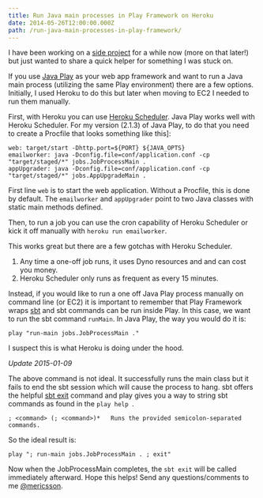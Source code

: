 ```yaml
---
title: Run Java main processes in Play Framework on Heroku
date: 2014-05-26T12:00:00.000Z
path: /run-java-main-processes-in-play-framework/
---
```


I have been working on a [side project] for a while now (more on that later!) but just wanted to share a quick helper for something I was stuck on.

If you use [Java Play] as your web app framework and want to run a Java main process (utilizing the same Play environment) there are a few options.  Initially, I used Heroku to do this but later when moving to EC2 I needed to run them manually.

First, with Heroku you can use [Heroku Scheduler].  Java Play works well with Heroku Scheduler.  For my version (2.1.3) of Java Play, to do that you need to create a Procfile that looks something like this]:

    web: target/start -Dhttp.port=${PORT} ${JAVA_OPTS}
    emailworker: java -Dconfig.file=conf/application.conf -cp "target/staged/*" jobs.JobProcessMain .
    appUpgrader: java -Dconfig.file=conf/application.conf -cp "target/staged/*" jobs.AppUpgradeMain .

First line `web` is to start the web application.  Without a Procfile, this is done by default.  The `emailworker` and `appUpgrader` point to two Java classes with static main methods defined.

Then, to run a job you can use the cron capability of Heroku Scheduler or kick it off manually with `heroku run emailworker`.

This works great but there are a few gotchas with Heroku Scheduler.

1. Any time a one-off job runs, it uses Dyno resources and and can cost you money.
2. Heroku Scheduler only runs as frequent as every 15 minutes.

Instead, if you would like to run a one off Java Play process manually on command line (or EC2) it is important to remember that Play Framework wraps [sbt] and sbt commands can be run inside Play.  In this case, we want to run the sbt command `runMain`.  In Java Play, the way you would do it is:

    play "run-main jobs.JobProcessMain ."

I suspect this is what Heroku is doing under the hood.

*Update 2015-01-09*

The above command is not ideal.  It successfully runs the main class but it fails to end the
sbt session which will cause the process to hang.  sbt offers the helpful [sbt exit] command and play gives you a way to string sbt commands as found in the `play help `.

	; <command> (; <command>)*   Runs the provided semicolon-separated commands.


So the ideal result is:

	play "; run-main jobs.JobProcessMain . ; exit"

Now when the JobProcessMain completes, the `sbt exit` will be called immediately afterward.  Hope this helps!  Send any questions/comments to me [@mericsson].

[side project]: https://zenbox.co
[Java Play]: http://www.playframework.com/
[Heroku Scheduler]: https://addons.heroku.com/scheduler
[sbt]: http://www.scala-sbt.org/
[sbt exit]: http://www.scala-sbt.org/0.13/docs/Command-Line-Reference.html
[@mericsson]: https://twitter.com/mericsson
